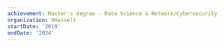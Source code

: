 ```yaml
---
achievement: Master's degree - Data Science & Network/Cybersecurity
organization: UHasselt
startDate: '2019'
endDate: '2024'
---
```

